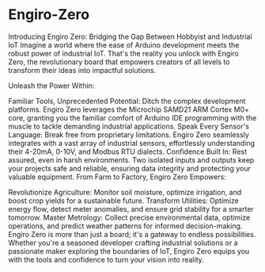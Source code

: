 # Engiro-Zero


Introducing Engiro Zero: Bridging the Gap Between Hobbyist and Industrial IoT
Imagine a world where the ease of Arduino development meets the robust power of industrial IoT. That's the reality you unlock with Engiro Zero, the revolutionary board that empowers creators of all levels to transform their ideas into impactful solutions.

Unleash the Power Within:

Familiar Tools, Unprecedented Potential: Ditch the complex development platforms. Engiro Zero leverages the Microchip SAMD21 ARM Cortex M0+ core, granting you the familiar comfort of Arduino IDE programming with the muscle to tackle demanding industrial applications.
Speak Every Sensor's Language: Break free from proprietary limitations. Engiro Zero seamlessly integrates with a vast array of industrial sensors, effortlessly understanding their 4-20mA, 0-10V, and Modbus RTU dialects.
Confidence Built In: Rest assured, even in harsh environments. Two isolated inputs and outputs keep your projects safe and reliable, ensuring data integrity and protecting your valuable equipment.
From Farm to Factory, Engiro Zero Empowers:

Revolutionize Agriculture: Monitor soil moisture, optimize irrigation, and boost crop yields for a sustainable future.
Transform Utilities: Optimize energy flow, detect meter anomalies, and ensure grid stability for a smarter tomorrow.
Master Metrology: Collect precise environmental data, optimize operations, and predict weather patterns for informed decision-making.
Engiro Zero is more than just a board; it's a gateway to endless possibilities. Whether you're a seasoned developer crafting industrial solutions or a passionate maker exploring the boundaries of IoT, Engiro Zero equips you with the tools and confidence to turn your vision into reality.


